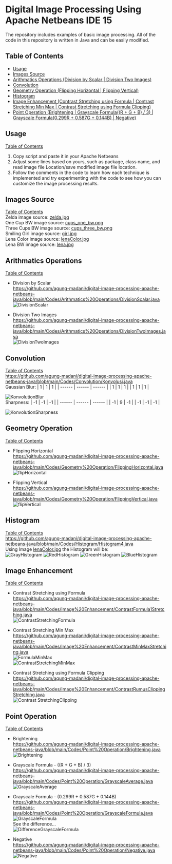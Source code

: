 # Digital Image Processing Using Apache Netbeans IDE 15
 The repository includes examples of basic image processing. All of the code in this repository is written in Java and can be easily modified.

## Table of Contents

- [Usage](#usage)
- [Images Source](#images-source)
- [Arithmatics Operations (Division by Scalar | Division Two Images)](#arithmatics-operations)
- [Convolution](#convolution)
- [Geometry Operation (Flipping Horizontal | Flipping Vertical)](#geometry-operation)
- [Histogram](#histogram)
- [Image Enhancement (Contrast Stretching using Formula | Contrast Stretching Min Max | Contrast Stretching using Formula Clipping)](#image-enhancement)
- [Point Operation (Brightening | Grayscale Formula((R + G + B) / 3) | Grayscale Formula(0.299R + 0.587G + 0.144B) | Negative)](#point-operation)

## Usage
[Table of Contents](#table-of-contents) <br>
1. Copy script and paste it in your Apache Netbeans
2. Adjust some lines based on yours, such as package, class name, and read image file Location/save modified image file location.
3. Follow the comments in the code to learn how each technique is implemented and try experimenting with the code to see how you can customize the image processing results.

## Images Source
[Table of Contents](#table-of-contents) <br>
Zelda image source: [zelda.jpg](https://github.com/agung-madani/digital-image-processing-apache-netbeans-java/blob/main/imagesrc/zelda.jpg) <br>
One Cup BW image source: [cups_one_bw.png](https://github.com/agung-madani/digital-image-processing-apache-netbeans-java/blob/main/imagesrc/cups_one_bw.png) <br>
Three Cups BW image source: [cups_three_bw.png](https://github.com/agung-madani/digital-image-processing-apache-netbeans-java/blob/main/imagesrc/cups_three_bw.png) <br>
Smiling Girl image source: [girl.jpg](https://github.com/agung-madani/digital-image-processing-apache-netbeans-java/blob/main/imagesrc/girl.jpg) <br>
Lena Color image source: [lenaColor.jpg](https://github.com/agung-madani/digital-image-processing-apache-netbeans-java/blob/main/imagesrc/lenaColor.jpg) <br>
Lena BW image source: [lena.jpg](https://github.com/agung-madani/digital-image-processing-apache-netbeans-java/blob/main/imagesrc/lena.jpg)


## Arithmatics Operations
[Table of Contents](#table-of-contents) <br>
* Division by Scalar<br>
https://github.com/agung-madani/digital-image-processing-apache-netbeans-java/blob/main/Codes/Arithmatics%20Operations/DivisionScalar.java <br>
![DivisionScalar](https://user-images.githubusercontent.com/121701309/211472113-304a3703-ff65-48e6-8147-8689b2df5fd3.jpg)

* Division Two Images<br>
https://github.com/agung-madani/digital-image-processing-apache-netbeans-java/blob/main/Codes/Arithmatics%20Operations/DivisionTwoImages.java <br>
![DivisionTwoImages](https://user-images.githubusercontent.com/121701309/211473212-6cdb7185-b3d6-4cad-ba66-19cbef73701d.jpg)

## Convolution
[Table of Contents](#table-of-contents) <br>
https://github.com/agung-madani/digital-image-processing-apache-netbeans-java/blob/main/Codes/Convolution/Konvolusi.java <br>
Gaussian Blur:
| 1 | 1 | 1 |
| ------ | ------ | ------ |
| 1 | 1 | 1 |
| 1 | 1 | 1 |

![KonvolutionBlur](https://user-images.githubusercontent.com/121701309/211479014-d4c10710-4f21-428c-a451-7a8cf4078ae2.jpg) <br>
Sharpness:
| -1 | -1 | -1 |
| ------ | ------ | ------ |
| -1 | 9 | -1 |
| -1 | -1 | -1 |

![KonvolutionSharpness](https://user-images.githubusercontent.com/121701309/211479204-5ee930c6-c1bd-42f2-8e66-570b88fa2dc0.jpg)

## Geometry Operation
[Table of Contents](#table-of-contents) <br>
* Flipping Horizontal<br>
https://github.com/agung-madani/digital-image-processing-apache-netbeans-java/blob/main/Codes/Geometry%20Operation/FlippingHorizontal.java <br>
![flipHorizontal](https://user-images.githubusercontent.com/121701309/211243417-dcf8bc0f-a109-4c32-8253-db6944e08317.jpg)

* Flipping Vertical<br>
https://github.com/agung-madani/digital-image-processing-apache-netbeans-java/blob/main/Codes/Geometry%20Operation/FlippingVertical.java <br>
![flipVertical](https://user-images.githubusercontent.com/121701309/211243554-2e421e9c-b0f2-4fd4-83d9-5d5da01de181.jpg)

## Histogram
[Table of Contents](#table-of-contents) <br>
https://github.com/agung-madani/digital-image-processing-apache-netbeans-java/blob/main/Codes/Histogram/Histogram4.java <br>
Using Image [lenaColor.jpg](https://github.com/agung-madani/digital-image-processing-apache-netbeans-java/blob/main/imagesrc/lenaColor.jpg) the Histogram will be:<br>
![GrayHistogram](https://user-images.githubusercontent.com/121701309/211474893-273c49ec-092f-4714-b2f5-40592a5c5a72.jpg)
![RedHistogram](https://user-images.githubusercontent.com/121701309/211474905-0c1b053a-e7c5-4a24-ac63-3cc08c6991b3.jpg)
![GreenHistogram](https://user-images.githubusercontent.com/121701309/211474911-ef11ae74-b560-4a06-aa6b-4b410371d46f.jpg)
![BlueHistogram](https://user-images.githubusercontent.com/121701309/211474913-5bfcbda3-76e3-4113-b4f6-6c6a255880d1.jpg)

## Image Enhancement
[Table of Contents](#table-of-contents) <br>
* Contrast Stretching using Formula<br>
https://github.com/agung-madani/digital-image-processing-apache-netbeans-java/blob/main/Codes/Image%20Enhancement/ContrastFormula1Stretching.java <br>
![ContrastStretchingFormula](https://user-images.githubusercontent.com/121701309/211243279-1e8df21c-5262-46c0-83df-6e120670f3ad.jpg)

* Contrast Stretching Min Max<br>
https://github.com/agung-madani/digital-image-processing-apache-netbeans-java/blob/main/Codes/Image%20Enhancement/ContrastMinMaxStretching.java <br>
![FormulaMinMax](https://user-images.githubusercontent.com/121701309/211243374-94aa4095-15ea-49a8-b434-282cd8a4d078.jpg) <br>
![ContrastStretchingMinMax](https://user-images.githubusercontent.com/121701309/211243385-6527863f-62e5-4969-af8e-5744a5fc4221.jpg)

* Contrast Stretching using Formula Clipping<br>
https://github.com/agung-madani/digital-image-processing-apache-netbeans-java/blob/main/Codes/Image%20Enhancement/ContrastRumusClippingStretching.java <br>
![Contrast StretchingClipping](https://user-images.githubusercontent.com/121701309/211243400-4a93acac-d23e-4cf0-b688-526cefc7d0a3.jpg)

## Point Operation
[Table of Contents](#table-of-contents) <br>
* Brightening<br>
https://github.com/agung-madani/digital-image-processing-apache-netbeans-java/blob/main/Codes/Point%20Operation/Brightening.java <br>
![Brightening](https://user-images.githubusercontent.com/121701309/211243253-a76c58d6-9422-41fd-8b5a-17e659c598ee.jpg)

* Grayscale Formula - ((R + G + B) / 3)<br>
https://github.com/agung-madani/digital-image-processing-apache-netbeans-java/blob/main/Codes/Point%20Operation/GrayscaleAverage.java <br>
![GrayscaleAverage](https://user-images.githubusercontent.com/121701309/211482516-9c45f6ff-44cb-4518-bb73-30c10d3a9599.jpg)

* Grayscale Formula - (0.299R + 0.587G + 0.144B)<br>
https://github.com/agung-madani/digital-image-processing-apache-netbeans-java/blob/main/Codes/Point%20Operation/GrayscaleFormula.java <br>
![GrayscaleFormula](https://user-images.githubusercontent.com/121701309/211482484-228bc7d3-3e44-4545-b9c8-6d3af75759d8.jpg) <br>
See the difference...<br>
![DifferenceGrayscaleFormula](https://user-images.githubusercontent.com/121701309/211483010-5bcd6834-3088-4fa1-8f6e-fe3020e3f546.jpg)

* Negative<br>
https://github.com/agung-madani/digital-image-processing-apache-netbeans-java/blob/main/Codes/Point%20Operation/Negative.java <br>
![Negative](https://user-images.githubusercontent.com/121701309/211483777-bd08db24-bf99-4f62-9148-4a1041e9fcbd.jpg)







